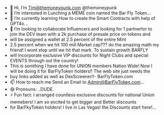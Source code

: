 - 👋 Hi, I’m Tim@themoneypunk.com   @themoneypunk
- 👀 I’m interested in Lunching  a MEME coin named the Bar Fly Token...
- 🌱 I’m currently learning  How to create the Smart Contracts with help of GPT4o...
- 💞️ I’m looking to collaborate  Influencers and looking for 1 partnertor to join the DEV team  with a 2k purchase of presale price on tokens and
- will be assigned a wallet at 2.5 percent of the entire Mint
- 2.5 percent when we hit 100 mill Market cap???  do the amazing math my friend! I  wont stop until we hit that mark. To sustain growth BARFLY
-  will incorporate exclusive VIP discounts for Night Clubs and special EVENTS through out the country!
- This is somthing I have done for UNION members Nation Wide! Now I will be doing it for BarFlyToken holders!!  The web site just needs the
- buy links added as well as DexScreener!!-   BarFlyToken.com    
- 📫 How to reach me  Send an Email to Admin@BarFlyToken.com...
- 😄 Pronouns: ..DUDE.
- ⚡ Fun fact: I arranged countless exclusive discounts for national Union memebers!  I am so excited to get bigger and Better discounts
-  for BarFkyToken holders!  I live in Las Vegas! the Discounts start here!...

<!---
themoneypunk/themoneypunk is a ✨ special ✨ repository because its `README.md` (this file) appears on your GitHub profile.
You can click the Preview link to take a look at your changes.
--->
